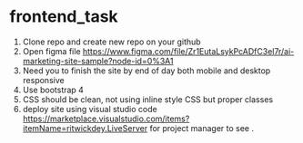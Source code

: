 # frontend_task

1. Clone repo and create new repo on your github
2. Open figma file https://www.figma.com/file/Zr1EutaLsykPcADfC3el7r/ai-marketing-site-sample?node-id=0%3A1
3. Need you to finish the site by end of day both mobile and desktop responsive
4. Use bootstrap 4
5. CSS should be clean, not using inline style CSS but proper classes
6. deploy site using visual studio code https://marketplace.visualstudio.com/items?itemName=ritwickdey.LiveServer for project manager to see
.
